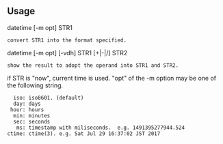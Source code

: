 
## Usage

datetime [-m opt] STR1

    convert STR1 into the format specified.

datetime [-m opt] [-vdh] STR1 [+|-|/] STR2

    show the result to adopt the operand into STR1 and STR2.

if STR is "now", current time is used.
"opt" of the -m option may be one of the following string.

      iso: iso8601. (default)
      day: days
     hour: hours
      min: minutes
      sec: seconds
       ms: timestamp with miliseconds.  e.g. 1491395277944.524
    ctime: ctime(3). e.g. Sat Jul 29 16:37:02 JST 2017
